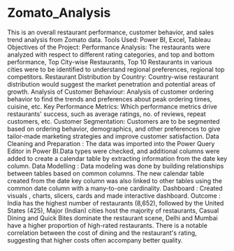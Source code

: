 # Zomato_Analysis
This is an overall restaurant performance, customer behavior, and sales trend analysis from Zomato data. Tools Used: Power BI, Excel, Tableau Objectives of the Project: Performance Analysis: The restaurants were analyzed with respect to different rating categories, and top and bottom performance, Top City-wise Restaurants, Top 10 Restaurants in various cities were to be identified to understand regional preferences, regional top competitors.
Restaurant Distribution by Country: Country-wise restaurant distribution would suggest the market penetration and potential areas of growth.
Analysis of Customer Behaviour: Analysis of customer ordering behavior to find the trends and preferences about peak ordering times, cuisine, etc.
Key Performance Metrics: Which performance metrics drive restaurants' success, such as average ratings, no. of reviews, repeat customers, etc.
Customer Segmentation: Customers are to be segmented based on ordering behavior, demographics, and other preferences to give tailor-made marketing strategies and improve customer satisfaction.
Data Cleaning and Preparation : The data was imported into the Power Query Editor in Power BI.Data types were checked, and additional columns were added to create a calendar table by extracting information from the date key column.
Data Modelling : Data modeling was done by building relationships between tables based on common columns. The new calendar table created from the date key column was also linked to other tables using the common date column with a many-to-one cardinality.
Dashboard : Created visuals , charts, slicers, cards and made interactive dashboard.
Outcome : India has the highest number of restaurants (8,652), followed by the United States (425), Major (Indian) cities host the majority of restaurants, Casual Dining and Quick Bites dominate the restaurant scene, Delhi and Mumbai have a higher proportion of high-rated restaurants. There is a notable correlation between the cost of dining and the restaurant's rating, suggesting that higher costs often accompany better quality.
